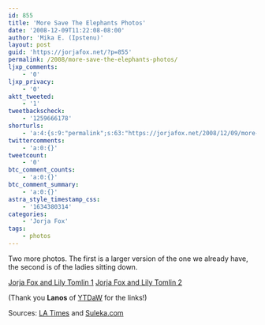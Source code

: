 ```yaml
---
id: 855
title: 'More Save The Elephants Photos'
date: '2008-12-09T11:22:08-08:00'
author: 'Mika E. (Ipstenu)'
layout: post
guid: 'https://jorjafox.net/?p=855'
permalink: /2008/more-save-the-elephants-photos/
ljxp_comments:
    - '0'
ljxp_privacy:
    - '0'
aktt_tweeted:
    - '1'
tweetbackscheck:
    - '1259666178'
shorturls:
    - 'a:4:{s:9:"permalink";s:63:"https://jorjafox.net/2008/12/09/more-save-the-elephants-photos/";s:7:"tinyurl";s:25:"http://tinyurl.com/md53br";s:4:"isgd";s:18:"http://is.gd/534bs";s:5:"bitly";s:20:"http://bit.ly/7SuLnt";}'
twittercomments:
    - 'a:0:{}'
tweetcount:
    - '0'
btc_comment_counts:
    - 'a:0:{}'
btc_comment_summary:
    - 'a:0:{}'
astra_style_timestamp_css:
    - '1634380314'
categories:
    - 'Jorja Fox'
tags:
    - photos
---
```


Two more photos.  The first is a larger version of the one we already have, the second is of the ladies sitting down. 

<a href="https://jorjafox.net/gallery/media/online/sulekha-20081203.jpg">Jorja Fox and Lily Tomlin 1</a>
<a href="https://jorjafox.net/gallery/media/online/latimes-20081203.jpg">Jorja Fox and Lily Tomlin 2</a>

(Thank you <strong>Lanos</strong> of <a href="http://www.yourtaxdollarsatwork.org">YTDaW</a> for the links!)

Sources: <a href="http://www.latimes.com/news/local/la-me-elephants4-pg,0,6862939.photogallery?index=2">LA Times</a> and <a href="http://newshopper.sulekha.com/photos/slideshow/Others/4/565421.htm">Suleka.com</a> <br clear=left />